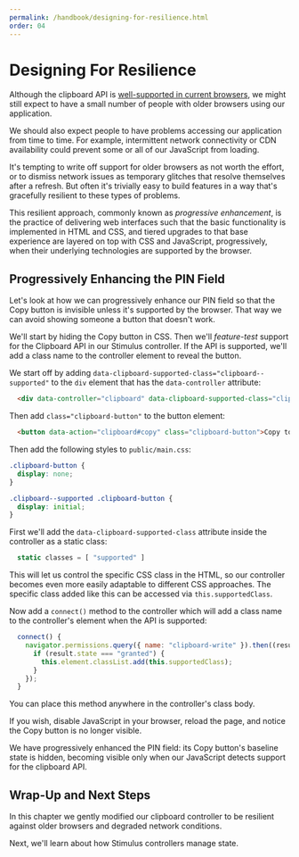 ```yaml
---
permalink: /handbook/designing-for-resilience.html
order: 04
---
```


# Designing For Resilience

Although the clipboard API is [well-supported in current browsers](https://caniuse.com/#feat=clipboard), we might still expect to have a small number of people with older browsers using our application.

We should also expect people to have problems accessing our application from time to time. For example, intermittent network connectivity or CDN availability could prevent some or all of our JavaScript from loading.

It's tempting to write off support for older browsers as not worth the effort, or to dismiss network issues as temporary glitches that resolve themselves after a refresh. But often it's trivially easy to build features in a way that's gracefully resilient to these types of problems.

This resilient approach, commonly known as _progressive enhancement_, is the practice of delivering web interfaces such that the basic functionality is implemented in HTML and CSS, and tiered upgrades to that base experience are layered on top with CSS and JavaScript, progressively, when their underlying technologies are supported by the browser.

## Progressively Enhancing the PIN Field

Let's look at how we can progressively enhance our PIN field so that the Copy button is invisible unless it's supported by the browser. That way we can avoid showing someone a button that doesn't work.

We'll start by hiding the Copy button in CSS. Then we'll _feature-test_ support for the Clipboard API in our Stimulus controller. If the API is supported, we'll add a class name to the controller element to reveal the button.

We start off by adding `data-clipboard-supported-class="clipboard--supported"` to the `div` element that has the `data-controller` attribute:

```html
  <div data-controller="clipboard" data-clipboard-supported-class="clipboard--supported">
```

Then add `class="clipboard-button"` to the button element:

```html
  <button data-action="clipboard#copy" class="clipboard-button">Copy to Clipboard</button>
```

Then add the following styles to `public/main.css`:

```css
.clipboard-button {
  display: none;
}

.clipboard--supported .clipboard-button {
  display: initial;
}
```

First we'll add the `data-clipboard-supported-class` attribute inside the controller as a static class:

```js
  static classes = [ "supported" ]
```

This will let us control the specific CSS class in the HTML, so our controller becomes even more easily adaptable to different CSS approaches. The specific class added like this can be accessed via `this.supportedClass`.

Now add a `connect()` method to the controller which will add a class name to the controller's element when the API is supported:

```js
  connect() {
    navigator.permissions.query({ name: "clipboard-write" }).then((result) => {
      if (result.state === "granted") {
        this.element.classList.add(this.supportedClass);
      }
    });
  }
```

You can place this method anywhere in the controller's class body.

If you wish, disable JavaScript in your browser, reload the page, and notice the Copy button is no longer visible.

We have progressively enhanced the PIN field: its Copy button's baseline state is hidden, becoming visible only when our JavaScript detects support for the clipboard API.

## Wrap-Up and Next Steps

In this chapter we gently modified our clipboard controller to be resilient against older browsers and degraded network conditions.

Next, we'll learn about how Stimulus controllers manage state.
